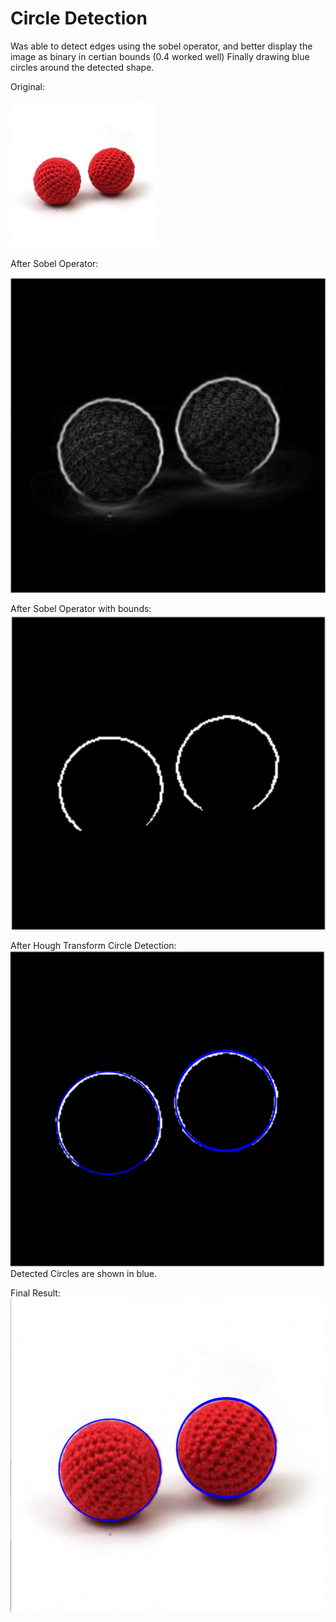 # Circle Detection
Was able to detect edges using the sobel operator, and better display the image as binary in certian bounds (0.4 worked well)
Finally drawing blue circles around the detected shape.

Original:

![alt text](https://raw.githubusercontent.com/JakubDylag/SpaceCadets/master/6-Circle/redballs.jpg)

After Sobel Operator:

![alt text](https://raw.githubusercontent.com/JakubDylag/SpaceCadets/master/6-Circle/sobelRedBalls.png)

After Sobel Operator with bounds:
![alt text](https://raw.githubusercontent.com/JakubDylag/SpaceCadets/master/6-Circle/boundedSobelRedBalls.png)

After Hough Transform Circle Detection:
![alt text](https://raw.githubusercontent.com/JakubDylag/SpaceCadets/master/6-Circle/houghRedBalls.png)
Detected Circles are shown in blue.

Final Result:
![alt text](https://raw.githubusercontent.com/JakubDylag/SpaceCadets/master/6-Circle/finalRedBalls.png)